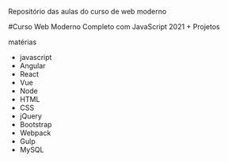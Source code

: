 Repositório das aulas do curso de web moderno

#Curso Web Moderno Completo com JavaScript 2021 + Projetos

matérias 

* javascript
* Angular
* React
* Vue
* Node
* HTML
* CSS
* jQuery
* Bootstrap
* Webpack
* Gulp
* MySQL

